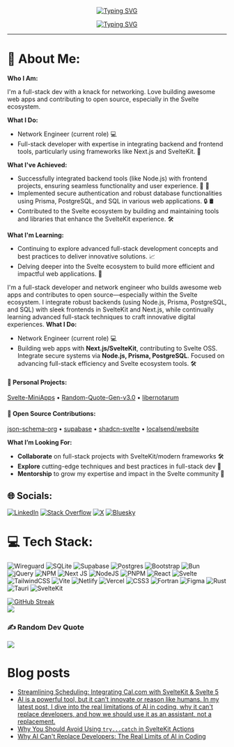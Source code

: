 
<p align="center">
 <a href="https://git.io/typing-svg"><img src="https://readme-typing-svg.demolab.com?font=JetBrains+Mono&weight=500&size=21&duration=3000&pause=2000&color=FFD700&background=1E1E1E00&center=true&vCenter=true&repeat=false&width=435&height=80&lines=I'm+Michael" alt="Typing SVG" /></a>
</p>
<p align="center">
<a href="https://git.io/typing-svg"><img src="https://readme-typing-svg.demolab.com?font=JetBrains+Mono&weight=500&size=21&duration=3000&pause=2000&color=FFD700&background=1E1E1E00&center=true&vCenter=true&random=true&width=435&height=80&lines=Who+knew+coding+could+be+this+fun%3F;Ideas+into+code%2C+commit+by+commit!" alt="Typing SVG" /></a>
</p>

---

# 💫 About Me:<br>
**Who I Am:**

I'm a full-stack dev with a knack for networking. Love building awesome web apps and contributing to open source, especially in the Svelte ecosystem.

**What I Do:**

* Network Engineer (current role) 💻
* Full-stack developer with expertise in integrating backend and frontend tools, particularly using frameworks like Next.js and SvelteKit. 🔗

**What I've Achieved:**

* Successfully integrated backend tools (like Node.js) with frontend projects, ensuring seamless functionality and user experience. 🔗 🔨
* Implemented secure authentication and robust database functionalities using Prisma, PostgreSQL, and SQL in various web applications. 🔒 🛢️
* Contributed to the Svelte ecosystem by building and maintaining tools and libraries that enhance the SvelteKit experience. 🛠️

**What I'm Learning:**

* Continuing to explore advanced full-stack development concepts and best practices to deliver innovative solutions. 📈
* Delving deeper into the Svelte ecosystem to build more efficient and impactful web applications. 🌱

I'm a full-stack developer and network engineer who builds awesome web apps and contributes to open source—especially within the Svelte ecosystem. I integrate robust backends (using Node.js, Prisma, PostgreSQL, and SQL) with sleek frontends in SvelteKit and Next.js, while continually learning advanced full-stack techniques to craft innovative digital experiences.
**What I Do:**

* Network Engineer (current role) 💻
* Building web apps with **Next.js/SvelteKit**, contributing to Svelte OSS. Integrate secure systems via **Node.js, Prisma, PostgreSQL**. Focused on advancing full-stack efficiency and Svelte ecosystem tools. 🛠️


#### **🚀 Personal Projects**:
 [Svelte-MiniApps](https://github.com/Michael-Obele/Svelte-MiniApps) • [Random-Quote-Gen-v3.0](https://github.com/Michael-Obele/Random-Quote-Gen-v3.0) • [libernotarum](https://github.com/Michael-Obele/libernotarum) 


#### **🤝 Open Source Contributions**:
[json-schema-org](https://github.com/json-schema-org/website) • [supabase](https://github.com/supabase/supabase) • [shadcn-svelte](https://github.com/huntabyte/shadcn-svelte) • [localsend/website](https://github.com/localsend/website)

**What I’m Looking For:**  
- **Collaborate** on full-stack projects with SvelteKit/modern frameworks 🛠️  
- **Explore** cutting-edge techniques and best practices in full-stack dev 📘  
- **Mentorship** to grow my expertise and impact in the Svelte community 🌱  






## 🌐 Socials:
[![LinkedIn](https://img.shields.io/badge/LinkedIn-%230077B5.svg?logo=linkedin&logoColor=white)](https://www.linkedin.com/in/dev-obele) [![Stack Overflow](https://img.shields.io/badge/-Stackoverflow-FE7A16?logo=stack-overflow&logoColor=white)](https://stackoverflow.com/users/14478792) [![X](https://img.shields.io/badge/X-black.svg?logo=X&logoColor=white)](https://x.com/Dev_Obele) [![Bluesky](https://img.shields.io/badge/bluesky-Follow-blue?logo=bluesky)](https://bsky.app/profile/svelte-apps.me)

# 💻 Tech Stack:
![Wireguard](https://img.shields.io/badge/wireguard-%2388171A.svg?style=for-the-badge&logo=wireguard&logoColor=white)  ![SQLite](https://img.shields.io/badge/sqlite-%2307405e.svg?style=for-the-badge&logo=sqlite&logoColor=white) ![Supabase](https://img.shields.io/badge/Supabase-3ECF8E?style=for-the-badge&logo=supabase&logoColor=white) ![Postgres](https://img.shields.io/badge/postgres-%23316192.svg?style=for-the-badge&logo=postgresql&logoColor=white) ![Bootstrap](https://img.shields.io/badge/bootstrap-%238511FA.svg?style=for-the-badge&logo=bootstrap&logoColor=white)  ![Bun](https://img.shields.io/badge/Bun-%23000000.svg?style=for-the-badge&logo=bun&logoColor=white)  ![jQuery](https://img.shields.io/badge/jquery-%230769AD.svg?style=for-the-badge&logo=jquery&logoColor=white) ![NPM](https://img.shields.io/badge/NPM-%23CB3837.svg?style=for-the-badge&logo=npm&logoColor=white) ![Next JS](https://img.shields.io/badge/Next-black?style=for-the-badge&logo=next.js&logoColor=white) ![NodeJS](https://img.shields.io/badge/node.js-6DA55F?style=for-the-badge&logo=node.js&logoColor=white) ![PNPM](https://img.shields.io/badge/pnpm-%234a4a4a.svg?style=for-the-badge&logo=pnpm&logoColor=f69220) ![React](https://img.shields.io/badge/react-%2320232a.svg?style=for-the-badge&logo=react&logoColor=%2361DAFB)  ![Svelte](https://img.shields.io/badge/svelte-%23f1413d.svg?style=for-the-badge&logo=svelte&logoColor=white) ![TailwindCSS](https://img.shields.io/badge/tailwindcss-%2338B2AC.svg?style=for-the-badge&logo=tailwind-css&logoColor=white) ![Vite](https://img.shields.io/badge/vite-%23646CFF.svg?style=for-the-badge&logo=vite&logoColor=white) ![Netlify](https://img.shields.io/badge/netlify-%23000000.svg?style=for-the-badge&logo=netlify&logoColor=#00C7B7) ![Vercel](https://img.shields.io/badge/vercel-%23000000.svg?style=for-the-badge&logo=vercel&logoColor=white) ![CSS3](https://img.shields.io/badge/css3-%231572B6.svg?style=for-the-badge&logo=css3&logoColor=white) ![Fortran](https://img.shields.io/badge/Fortran-%23734F96.svg?style=for-the-badge&logo=fortran&logoColor=white) ![Figma](https://img.shields.io/badge/figma-%23F24E1E.svg?style=for-the-badge&logo=figma&logoColor=white) ![Rust](https://img.shields.io/badge/rust-%23000000.svg?style=for-the-badge&logo=rust&logoColor=white) ![Tauri](https://img.shields.io/badge/tauri-%2324C8DB.svg?style=for-the-badge&logo=tauri&logoColor=%23FFFFFF) ![SvelteKit](https://img.shields.io/badge/sveltekit-%23ff3e00.svg?style=for-the-badge&logo=svelte&logoColor=white)

[![GitHub Streak](https://github-readme-streak-stats-nine-alpha.vercel.app?user=Michael-obele&theme=highcontrast)](https://git.io/streak-stats)<br/>
![](https://github-readme-stats.vercel.app/api/top-langs/?username=Michael-Obele&theme=dark&hide_border=false&include_all_commits=true&count_private=true&layout=compact)


### ✍️ Random Dev Quote
![](https://quotes-github-readme.vercel.app/api?type=horizontal&theme=merko)

<!-- Proudly created with GPRM ( https://gprm.itsvg.in ) -->

# Blog posts

<!-- BLOG-POST-LIST:START -->
- [Streamlining Scheduling: Integrating Cal.com with SvelteKit &amp; Svelte 5](https://dev.to/dev_michael/streamlining-scheduling-integrating-calcom-with-sveltekit-svelte-5-bi2)
- [AI is a powerful tool, but it can&#39;t innovate or reason like humans. In my latest post, I dive into the real limitations of AI in coding, why it can&#39;t replace developers, and how we should use it as an assistant, not a replacement.](https://dev.to/dev_michael/ai-is-a-powerful-tool-but-it-cant-innovate-or-reason-like-humans-in-my-latest-post-i-dive-into-3p46)
- [Why You Should Avoid Using `try...catch` in SvelteKit Actions](https://dev.to/dev_michael/why-you-should-avoid-using-trycatch-in-sveltekit-actions-3dia)
- [Why AI Can&#39;t Replace Developers: The Real Limits of AI in Coding](https://dev.to/dev_michael/why-ai-cant-replace-developers-the-real-limits-of-ai-in-coding-alf)
<!-- BLOG-POST-LIST:END -->
